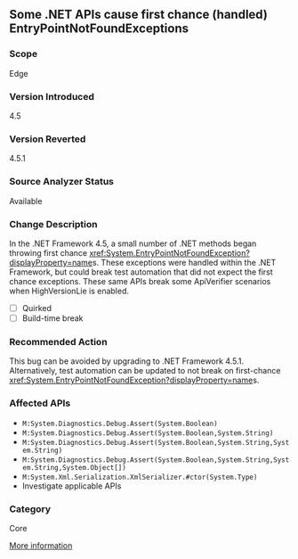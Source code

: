 ## Some .NET APIs cause first chance (handled) EntryPointNotFoundExceptions

### Scope
Edge

### Version Introduced
4.5

### Version Reverted
4.5.1

### Source Analyzer Status
Available

### Change Description

In the .NET Framework 4.5, a small number of .NET methods began throwing first
chance <xref:System.EntryPointNotFoundException?displayProperty=name>s. These
exceptions were handled within the .NET Framework, but could break test
automation that did not expect the first chance exceptions. These same APIs
break some ApiVerifier scenarios when HighVersionLie is enabled.

- [ ] Quirked
- [ ] Build-time break

### Recommended Action

This bug can be avoided by upgrading to .NET Framework 4.5.1. Alternatively,
test automation can be updated to not break on first-chance
<xref:System.EntryPointNotFoundException?displayProperty=name>s.

### Affected APIs
* `M:System.Diagnostics.Debug.Assert(System.Boolean)`
* `M:System.Diagnostics.Debug.Assert(System.Boolean,System.String)`
* `M:System.Diagnostics.Debug.Assert(System.Boolean,System.String,System.String)`
* `M:System.Diagnostics.Debug.Assert(System.Boolean,System.String,System.String,System.Object[])`
* `M:System.Xml.Serialization.XmlSerializer.#ctor(System.Type)`
* Investigate applicable APIs

### Category
Core

[More information](https://connect.microsoft.com/VisualStudio/feedback/details/732334/unable-to-find-an-entry-point-named-getcurrentpackageid-in-dll-kernel32-dll)

<!-- breaking change id: 85 -->
